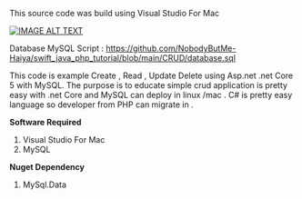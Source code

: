 
This source code was build using Visual Studio For Mac

[![IMAGE ALT TEXT](http://img.youtube.com/vi/vf3Ho1BCN9U/0.jpg)](http://www.youtube.com/watch?v=vf3Ho1BCN9U "Asp.net Crud in 2021")

Database MySQL Script : https://github.com/NobodyButMe-Haiya/swift_java_php_tutorial/blob/main/CRUD/database.sql

This code is example Create , Read , Update Delete using Asp.net .net Core  5 with MySQL. The purpose is to educate simple crud application is pretty
easy with .net Core and MySQL can deploy in linux /mac .  C# is pretty easy language so developer from PHP can migrate in . 

**Software Required**

1. Visual Studio For Mac
2. MySQL

**Nuget Dependency**

1. MySql.Data 


